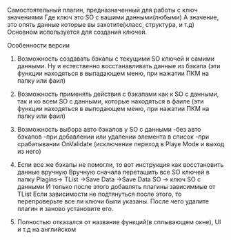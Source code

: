 Самостоятельный плагин, предназначенный для работы с ключ значениями
Где ключ это SO с вашими данными(любыми)
А значение, это опять данные которые вы захотите(класс, структура, и т.д)
Основном используется для создания ключей.

Особенности версии
1) Возможность создавать бэкапы с текущими SO ключей и самими данными. Ну и естественно восстанавливать данные из бэкапа (эти функции находяться в выпадающем меню, при нажатии ПКМ на папку или фаил)
2) Возможность применять действия с бэкапами как к SO с данными, так и ко всем SO с данными, которые находяться в фаиле (эти функции находяться в выподающем меню, при нажатии ПКМ на папку или фаил)
3) Возможность выбора авто бэкапов у SO с данными
	-без авто бэкапов
	-при добавлении или удалении элемента в список
	-при срабатывании OnValidate (исключение переход в Playe Mode и выход из него)
	
4) Если все же бэкапы не помогли, то вот инструкция как восстановить данные вручную
Вручную сначала перетащить все SO ключей в папку 
Plagins-> TList ->Save Data ->Save Data SO -> ключ SO с данными
И только после этого добавлять плагины зависиммые от TList 
Если зависимости не подтянуться после этого, то перепроверьте все ли ключи были указаны. После чего удалите плагин и заново установите его.

5) Полностью отказался от название функций(в сплывающем окне), UI и т.д на английском